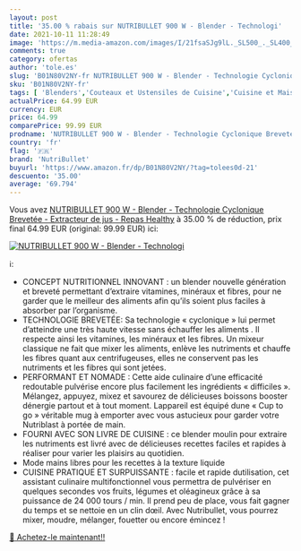```yaml
---
layout: post
title: '35.00 % rabais sur NUTRIBULLET 900 W - Blender - Technologi'
date: 2021-10-11 11:28:49
image: 'https://m.media-amazon.com/images/I/21fsaSJg9lL._SL500_._SL400_.jpg'
comments: true
category: ofertas
author: 'tole.es'
slug: 'B01N80V2NY-fr NUTRIBULLET 900 W - Blender - Technologie Cyclonique...'
sku: 'B01N80V2NY-fr'
tags: [ 'Blenders','Couteaux et Ustensiles de Cuisine','Cuisine et Maison','Mixeurs','Mixeurs, batteurs et robots multifonctions','Petit électroménager','nutribullet', ]
actualPrice: 64.99 EUR
currency: EUR
price: 64.99
comparePrice: 99.99 EUR
prodname: 'NUTRIBULLET 900 W - Blender - Technologie Cyclonique Brevetée - Extracteur de jus - Repas Healthy'
country: 'fr'
flag: '🇫🇷'
brand: 'NutriBullet'
buyurl: 'https://www.amazon.fr/dp/B01N80V2NY/?tag=tolees0d-21'
descuento: '35.00'
average: '69.794'
---
```


Vous avez [NUTRIBULLET 900 W - Blender - Technologie Cyclonique Brevetée - Extracteur de jus - Repas Healthy](https://www.amazon.fr/dp/B01N80V2NY/?tag=tolees0d-21)  à  35.00 % de réduction, prix final  64.99 EUR (original: 99.99 EUR) ici:

[![NUTRIBULLET 900 W - Blender - Technologi](https://m.media-amazon.com/images/I/21fsaSJg9lL._SL500_._SL400_.jpg)](https://www.amazon.fr/dp/B01N80V2NY/?tag=tolees0d-21)

ℹ️:

- CONCEPT NUTRITIONNEL INNOVANT : un blender nouvelle génération et breveté permettant d’extraire vitamines, minéraux et fibres, pour ne garder que le meilleur des aliments afin qu’ils soient plus faciles à absorber par l’organisme.
- TECHNOLOGIE BREVETÉE: Sa technologie « cyclonique » lui permet d’atteindre une très haute vitesse sans échauffer les aliments . Il respecte ainsi les vitamines, les minéraux et les fibres. Un mixeur classique ne fait que mixer les aliments, enlève les nutriments et chauffe les fibres quant aux centrifugeuses, elles ne conservent pas les nutriments et les fibres qui sont jetées.
- PERFORMANT ET NOMADE : Cette aide culinaire d’une efficacité redoutable pulvérise encore plus facilement les ingrédients « difficiles ». Mélangez, appuyez, mixez et savourez de délicieuses boissons booster dénergie partout et à tout moment. Lappareil est équipé dune « Cup to go » véritable mug à emporter avec vous astucieux pour garder votre Nutriblast à portée de main.
- FOURNI AVEC SON LIVRE DE CUISINE : ce blender moulin pour extraire les nutriments est livré avec de délicieuses recettes faciles et rapides à réaliser pour varier les plaisirs au quotidien.
- Mode mains libres pour les recettes à la texture liquide
- CUISINE PRATIQUE ET SURPUISSANTE : facile et rapide dutilisation, cet assistant culinaire multifonctionnel vous permettra de pulvériser en quelques secondes vos fruits, légumes et oléagineux grâce à sa puissance de 24 000 tours / min. Il prend peu de place, vous fait gagner du temps et se nettoie en un clin dœil. Avec Nutribullet, vous pourrez mixer, moudre, mélanger, fouetter ou encore émincez !

[🛒 Achetez-le maintenant!!](https://www.amazon.fr/dp/B01N80V2NY/?tag=tolees0d-21)
